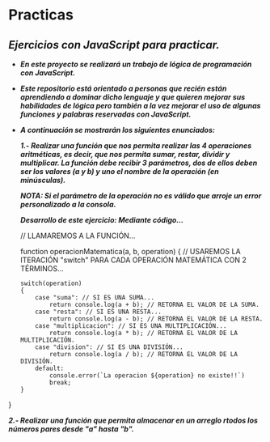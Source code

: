 # Practicas
## **_Ejercicios con JavaScript para practicar._**

- **_En este proyecto se realizará un trabajo de lógica de programación con JavaScript._**
- **_Este repositorio está orientado a personas que recién están aprendiendo a dominar dicho lenguaje y que quieren mejorar sus habilidades de lógica pero también a la vez mejorar el uso de algunas funciones y palabras reservadas con JavaScript._**
- **_A continuación se mostrarán los siguientes enunciados:_**

  **_1.- Realizar una función que nos permita realizar las 4 operaciones aritméticas, es decir, que nos permita sumar, restar, dividir y multiplicar. La función debe recibir 3 parámetros, dos de ellos deben ser los valores (a y b) y uno el nombre de la operación (en minúsculas)._**

  **_NOTA: Si el parámetro de la operación no es válido que arroje un error personalizado a la consola._**

  **_Desarrollo de este ejercicio: Mediante código..._**

  // LLAMAREMOS A LA FUNCIÓN...

  function operacionMatematica(a, b, operation)
  {
      // USAREMOS LA ITERACIÓN "switch" PARA CADA OPERACIÓN MATEMÁTICA CON 2 TÉRMINOS...

      switch(operation)
      {
          case "suma": // SI ES UNA SUMA...
              return console.log(a + b); // RETORNA EL VALOR DE LA SUMA.
          case "resta": // SI ES UNA RESTA...
              return console.log(a - b); // RETORNA EL VALOR DE LA RESTA.
          case "multiplicacion": // SI ES UNA MULTIPLICACIÓN...
              return console.log(a * b); // RETORNA EL VALOR DE LA MULTIPLICACIÓN.
          case "division": // SI ES UNA DIVISIÓN...
              return console.log(a / b); // RETORNA EL VALOR DE LA DIVISIÓN.
          default:
              console.error(`La operacion ${operation} no existe!!`)
              break;
      }

}

  **_2.- Realizar una función que permita almacenar en un arreglo rtodos los números pares desde "a" hasta "b"._**
